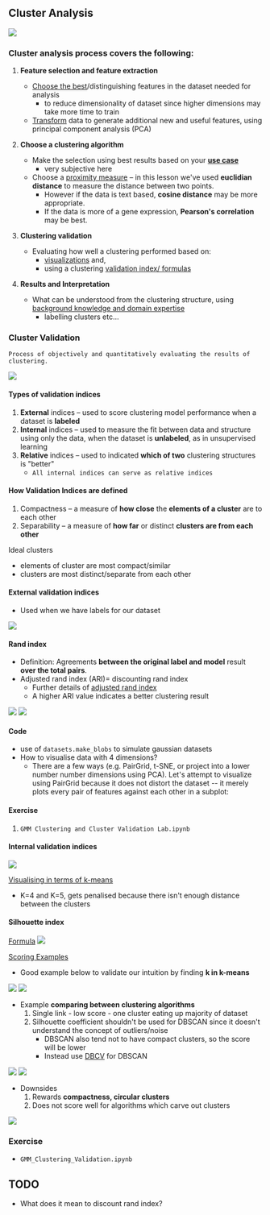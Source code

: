 ## Cluster Analysis

<img src='3_validationsteps.PNG'>

### Cluster analysis process covers the following:
1. **Feature selection and feature extraction**
    - <ins>Choose the best</ins>/distinguishing features in the dataset needed for analysis
      - to reduce dimensionality of dataset since higher dimensions may take more time to train
    - <ins>Transform</ins> data to generate additional new and useful features, using principal component analysis (PCA)

2. **Choose a clustering algorithm**
    - Make the selection using best results based on your <ins>**use case**</ins>
      - very subjective here
    - Choose a <ins>proximity measure</ins> – in this lesson we've used **euclidian distance** to measure the distance between two points.
      - However if the data is text based, **cosine distance** may be more appropriate. 
      - If the data is more of a gene expression, **Pearson's correlation** may be best.

3. **Clustering validation**
    - Evaluating how well a clustering performed based on: 
      - <ins>visualizations</ins> and, 
      - using a clustering <ins>validation index/ formulas</ins>

4. **Results and Interpretation**
    - What can be understood from the clustering structure, using <ins>background knowledge and domain expertise</ins>
      - labelling clusters etc...

### Cluster Validation
    Process of objectively and quantitatively evaluating the results of clustering.

<img src='3_clustervalidationoverview2.PNG'>

#### Types of validation indices
1. **External** indices – used to score clustering model performance when a dataset is **labeled**
2. **Internal** indices – used to measure the fit between data and structure using only the data, when the dataset is **unlabeled**, as in unsupervised learning
3. **Relative** indices – used to indicated **which of two** clustering structures is "better"
    - `All internal indices can serve as relative indices`

#### How Validation Indices are defined
1. Compactness – a measure of **how close** the **elements of a cluster** are to each other
2. Separability – a measure of **how far** or distinct **clusters are from each other**

Ideal clusters
- elements of cluster are most compact/similar
- clusters are most distinct/separate from each other

#### External validation indices
- Used when we have labels for our dataset

<img src='3_externalindices.PNG'>

#### Rand index
- Definition: Agreements **between the original label and model** result **over the total pairs**.
- Adjusted rand index (ARI)= discounting rand index
  - Further details of [adjusted rand index](http://faculty.washington.edu/kayee/pca/supp.pdf)
  - A higher ARI value indicates a better clustering result

<img src='3_adjrandindex.PNG'>
<img src='3_randindex.PNG'>

#### Code
- use of `datasets.make_blobs` to simulate gaussian datasets
- How to visualise data with 4 dimensions?
  - There are a few ways (e.g. PairGrid, t-SNE, or project into a lower number number dimensions using PCA). Let's attempt to visualize using PairGrid because it does not distort the dataset -- it merely plots every pair of features against each other in a subplot:

#### Exercise
1. `GMM Clustering and Cluster Validation Lab.ipynb`

#### Internal validation indices
<img src='3_internalvalidation.PNG'>

<ins>Visualising in terms of k-means</ins>
- K=4 and K=5, gets penalised because there isn't enough distance between the clusters

#### Silhouette index
<ins>Formula</ins>
<img src='3_silhouette.PNG'>

<ins>Scoring Examples</ins>
- Good example below to validate our intuition by finding **k in k-means**
<img src='3_silhouette2.PNG'>
<img src='3_silhouette3.PNG'>

- Example **comparing between clustering algorithms**
  1. Single link - low score - one cluster eating up majority of dataset
  2. Silhouette coefficient shouldn't be used for DBSCAN since it doesn't understand the concept of outliers/noise
     - DBSCAN also tend not to have compact clusters, so the score will be lower
     - Instead use [DBCV](http://citeseerx.ist.psu.edu/viewdoc/download;jsessionid=83C3BD5E078B1444CB26E243975507E1?doi=10.1.1.707.9034&rep=rep1&type=pdf) for DBSCAN

<img src='3_silhouette4.PNG'>
<img src='3_silhouette5.PNG'>

- Downsides
  1. Rewards **compactness, circular clusters**
    2. Does not score well for algorithms which carve out clusters

<img src='3_silhouette6.PNG'>

### Exercise
- `GMM_Clustering_Validation.ipynb`
## TODO
- What does it mean to discount rand index?